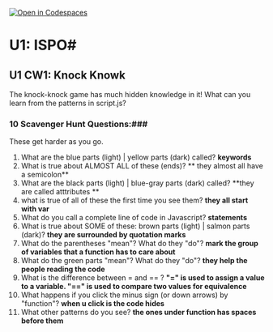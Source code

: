 [![Open in Codespaces](https://classroom.github.com/assets/launch-codespace-2972f46106e565e64193e422d61a12cf1da4916b45550586e14ef0a7c637dd04.svg)](https://classroom.github.com/open-in-codespaces?assignment_repo_id=15829703)
# U1: ISPO#
## U1 CW1: Knock Knowk ##
The knock-knock game has much hidden knowledge in it!  What can you learn from the patterns in script.js?
### 10 Scavenger Hunt Questions:###
These get harder as you go.  
1. What are the blue parts (light) | yellow parts (dark) called?
**keywords**
2. What is true about ALMOST ALL of these (ends)?
** they almost all have a semicolon**
3. What are the black parts (light) | blue-gray parts (dark) called?
**they are called atttributes **
4. what is true of all of these the first time you see them? 
**they all start with var**
5. What do you call a complete line of code in Javascript?
**statements**
6. What is true about SOME of these: brown parts (light) | salmon parts (dark)?
**they are surrounded by quotation marks**
7. What do the parentheses "mean"?  What do they "do"?
**mark the group of variables that a function has to care about**
8. What do the green parts "mean"?  What do they "do"?
**they help the people reading the code**
9. What is the difference between = and == ?
**"=" is used to assign a value to a variable. "==" is used to compare two values for equivalence**
10. What happens if you click the minus sign (or down arrows) by "function"?
**when u click is the code hides**
11. What other patterns do you see?
**the ones under function has spaces before them** 
